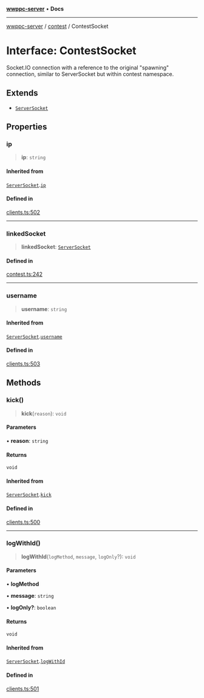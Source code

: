[**wwppc-server**](../../README.md) • **Docs**

***

[wwppc-server](../../modules.md) / [contest](../README.md) / ContestSocket

# Interface: ContestSocket

Socket.IO connection with a reference to the original "spawning" connection, similar to ServerSocket but within contest namespace.

## Extends

- [`ServerSocket`](../../clients/interfaces/ServerSocket.md)

## Properties

### ip

> **ip**: `string`

#### Inherited from

[`ServerSocket`](../../clients/interfaces/ServerSocket.md).[`ip`](../../clients/interfaces/ServerSocket.md#ip)

#### Defined in

[clients.ts:502](https://github.com/WWPPC/WWPPC-server/blob/ed9c7da6b6decb294863e396def82e9a8d81b105/src/clients.ts#L502)

***

### linkedSocket

> **linkedSocket**: [`ServerSocket`](../../clients/interfaces/ServerSocket.md)

#### Defined in

[contest.ts:242](https://github.com/WWPPC/WWPPC-server/blob/ed9c7da6b6decb294863e396def82e9a8d81b105/src/contest.ts#L242)

***

### username

> **username**: `string`

#### Inherited from

[`ServerSocket`](../../clients/interfaces/ServerSocket.md).[`username`](../../clients/interfaces/ServerSocket.md#username)

#### Defined in

[clients.ts:503](https://github.com/WWPPC/WWPPC-server/blob/ed9c7da6b6decb294863e396def82e9a8d81b105/src/clients.ts#L503)

## Methods

### kick()

> **kick**(`reason`): `void`

#### Parameters

• **reason**: `string`

#### Returns

`void`

#### Inherited from

[`ServerSocket`](../../clients/interfaces/ServerSocket.md).[`kick`](../../clients/interfaces/ServerSocket.md#kick)

#### Defined in

[clients.ts:500](https://github.com/WWPPC/WWPPC-server/blob/ed9c7da6b6decb294863e396def82e9a8d81b105/src/clients.ts#L500)

***

### logWithId()

> **logWithId**(`logMethod`, `message`, `logOnly`?): `void`

#### Parameters

• **logMethod**

• **message**: `string`

• **logOnly?**: `boolean`

#### Returns

`void`

#### Inherited from

[`ServerSocket`](../../clients/interfaces/ServerSocket.md).[`logWithId`](../../clients/interfaces/ServerSocket.md#logwithid)

#### Defined in

[clients.ts:501](https://github.com/WWPPC/WWPPC-server/blob/ed9c7da6b6decb294863e396def82e9a8d81b105/src/clients.ts#L501)
